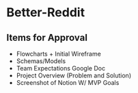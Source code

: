# Better-Reddit

## Items for Approval

- Flowcharts + Initial Wireframe
- Schemas/Models
- Team Expectations Google Doc
- Project Overview (Problem and Solution)
- Screenshot of Notion W/ MVP Goals